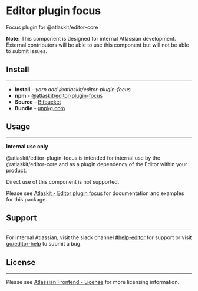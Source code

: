 # Editor plugin focus

Focus plugin for @atlaskit/editor-core

**Note:** This component is designed for internal Atlassian development.
External contributors will be able to use this component but will not be able to submit issues.

## Install
---
- **Install** - *yarn add @atlaskit/editor-plugin-focus*
- **npm** - [@atlaskit/editor-plugin-focus](https://www.npmjs.com/package/@atlaskit/editor-plugin-focus)
- **Source** - [Bitbucket](https://bitbucket.org/atlassian/atlassian-frontend/src/master/packages/editor/editor-plugin-focus)
- **Bundle** - [unpkg.com](https://unpkg.com/@atlaskit/editor-plugin-focus/dist/)

## Usage
---
**Internal use only**

@atlaskit/editor-plugin-focus is intended for internal use by the @atlaskit/editor-core and as a plugin dependency of the Editor within your product.

Direct use of this component is not supported.

Please see [Atlaskit - Editor plugin focus](https://atlaskit.atlassian.com/packages/editor/editor-plugin-focus) for documentation and examples for this package.

## Support
---
For internal Atlassian, visit the slack channel [#help-editor](https://atlassian.slack.com/archives/CFG3PSQ9E) for support or visit [go/editor-help](https://go/editor-help) to submit a bug.
## License
---
 Please see [Atlassian Frontend - License](https://hello.atlassian.net/wiki/spaces/AF/pages/2589099144/Documentation#License) for more licensing information.
